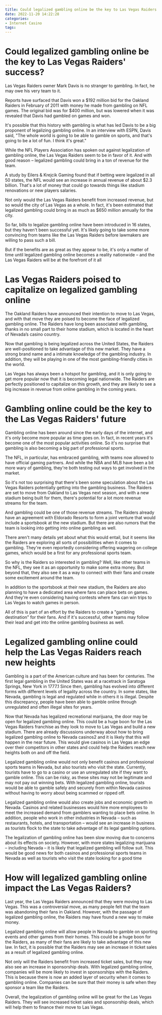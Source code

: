 ```yaml
---
title: Could legalized gambling online be the key to Las Vegas Raiders' success
date: 2022-11-20 14:22:28
categories:
- Internet Casino
tags:
---
```



#  Could legalized gambling online be the key to Las Vegas Raiders' success?

Las Vegas Raiders owner Mark Davis is no stranger to gambling. In fact, he may owe his very team to it.

Reports have surfaced that Davis won a $192 million bid for the Oakland Raiders in February of 2011 with money he made from gambling on NFL games. The original bid was for $400 million, but was lowered when it was revealed that Davis had gambled on games and won.



It's possible that this history with gambling is what has led Davis to be a big proponent of legalizing gambling online. In an interview with ESPN, Davis said, "The whole world is going to be able to gamble on sports, and that's going to be a lot of fun. I think it's great."

While the NFL Players Association has spoken out against legalization of gambling online, the Las Vegas Raiders seem to be in favor of it. And with good reason – legalized gambling could bring in a ton of revenue for the team.

A study by Eilers & Krejcik Gaming found that if betting were legalized in all 50 states, the NFL would see an increase in annual revenue of about $2.3 billion. That's a lot of money that could go towards things like stadium renovations or new players salaries.

Not only would the Las Vegas Raiders benefit from increased revenue, but so would the city of Las Vegas as a whole. In fact, it's been estimated that legalized gambling could bring in as much as $650 million annually for the city.

So far, bills to legalize gambling online have been introduced in 16 states, but they haven't been successful yet. It's likely going to take some more convincing from teams like the Las Vegas Raiders before lawmakers are willing to pass such a bill.

But if the benefits are as great as they appear to be, it's only a matter of time until legalized gambling online becomes a reality nationwide – and the Las Vegas Raiders will be at the forefront of it all

#  Las Vegas Raiders poised to capitalize on legalized gambling online

The Oakland Raiders have announced their intention to move to Las Vegas, and with that move they are poised to become the face of legalized gambling online. The Raiders have long been associated with gambling, thanks in no small part to their home stadium, which is located in the heart of Nevada’s casino country.

Now that gambling is being legalized across the United States, the Raiders are well-positioned to take advantage of this new market. They have a strong brand name and a intimate knowledge of the gambling industry. In addition, they will be playing in one of the most gambling-friendly cities in the world.

Las Vegas has always been a hotspot for gambling, and it is only going to get more popular now that it is becoming legal nationwide. The Raiders are perfectly positioned to capitalize on this growth, and they are likely to see a big increase in revenue from online gambling in the coming years.

#  Gambling online could be the key to the Las Vegas Raiders' future

Gambling online has been around since the early days of the internet, and it's only become more popular as time goes on. In fact, in recent years it's become one of the most popular activities online. So it's no surprise that gambling is also becoming a big part of professional sports.

The NFL, in particular, has embraced gambling, with teams now allowed to have official gaming partners. And while the NBA and MLB have been a bit more wary of gambling, they're both testing out ways to get involved in the market.

So it's not too surprising that there's been some speculation about the Las Vegas Raiders potentially getting into the gambling business. The Raiders are set to move from Oakland to Las Vegas next season, and with a new stadium being built for them, there's potential for a lot more revenue streams for the team.

And gambling could be one of those revenue streams. The Raiders already have an agreement with Eldorado Resorts to form a joint venture that would include a sportsbook at the new stadium. But there are also rumors that the team is looking into getting into online gambling as well.

There aren't many details yet about what this would entail, but it seems like the Raiders are exploring all sorts of possibilities when it comes to gambling. They're even reportedly considering offering wagering on college games, which would be a first for any professional sports team.

So why is the Raiders so interested in gambling? Well, like other teams in the NFL, they see it as an opportunity to make some extra money. But beyond that, they also see it as a way to connect with their fans and create some excitement around the team.

In addition to the sportsbook at their new stadium, the Raiders are also planning to have a dedicated area where fans can place bets on games. And they're even considering having contests where fans can win trips to Las Vegas to watch games in person.

All of this is part of an effort by the Raiders to create a "gambling destination" for their fans. And if it's successful, other teams may follow their lead and get into the online gambling business as well.

#  Legalized gambling online could help the Las Vegas Raiders reach new heights

Gambling is a part of the American culture and has been for centuries. The first legal gambling in the United States was at a racetrack in Saratoga Springs, New York in 1777.1 Since then, gambling has evolved into different forms with different levels of legality across the country. In some states, like Nevada, gambling is legal and regulated while in others it is illegal. Despite this discrepancy, people have been able to gamble online through unregulated and often illegal sites for years.

Now that Nevada has legalized recreational marijuana, the door may be open for legalized gambling online. This could be a huge boon for the Las Vegas Raiders franchise as they look to move to Las Vegas and build a new stadium. There are already discussions underway about how to bring legalized gambling online to Nevada casinos2 and it is likely that this will happen in the near future. This would give casinos in Las Vegas an edge over their competitors in other states and could help the Raiders reach new heights both on and off the field.

Legalized gambling online would not only benefit casinos and professional sports teams in Nevada, but also tourists who visit the state. Currently, tourists have to go to a casino or use an unregulated site if they want to gamble online. This can be risky, as these sites may not be legitimate and may not pay out winning bets. With legalized gambling online, tourists would be able to gamble safely and securely from within Nevada casinos without having to worry about being scammed or ripped off.

Legalized gambling online would also create jobs and economic growth in Nevada. Casinos and related businesses would hire more employees to meet the increased demand from gamblers wanting to place bets online. In addition, people who work in other industries in Nevada – such as restaurants, hotels, and transportation – would see an increase in business as tourists flock to the state to take advantage of its legal gambling options.

The legalization of gambling online has been slow moving due to concerns about its effects on society. However, with more states legalizing marijuana – including Nevada – it is likely that legalized gambling will follow suit. This would be good news for both casinos and professional sports teams in Nevada as well as tourists who visit the state looking for a good time

#  How will legalized gambling online impact the Las Vegas Raiders?

Last year, the Las Vegas Raiders announced that they were moving to Las Vegas. This was a controversial move, as many people felt that the team was abandoning their fans in Oakland. However, with the passage of legalized gambling online, the Raiders may have found a new way to make money.

Legalized gambling online will allow people in Nevada to gamble on sporting events and other games from their homes. This could be a huge boon for the Raiders, as many of their fans are likely to take advantage of this new law. In fact, it is possible that the Raiders may see an increase in ticket sales as a result of legalized gambling online.

Not only will the Raiders benefit from increased ticket sales, but they may also see an increase in sponsorship deals. With legalized gambling online, companies will be more likely to invest in sponsorships with the Raiders. This is because there is now an added layer of security when it comes to gambling online. Companies can be sure that their money is safe when they sponsor a team like the Raiders.

Overall, the legalization of gambling online will be great for the Las Vegas Raiders. They will see increased ticket sales and sponsorship deals, which will help them to finance their move to Las Vegas.